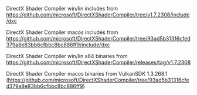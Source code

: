 DirectX Shader Compiler win/lin includes from https://github.com/microsoft/DirectXShaderCompiler/tree/v1.7.2308/include/dxc

DirectX Shader Compiler macos includes from https://github.com/microsoft/DirectXShaderCompiler/tree/93ad5b31316cfed379a8e83bb6cfbbc8bc886ff9/include/dxc

DirectX Shader Compiler win/lin x64 binaries from https://github.com/microsoft/DirectXShaderCompiler/releases/tag/v1.7.2308

DirectX Shader Compiler macos binaries from VulkanSDK 1.3.268.1 (https://github.com/microsoft/DirectXShaderCompiler/tree/93ad5b31316cfed379a8e83bb6cfbbc8bc886ff9)

